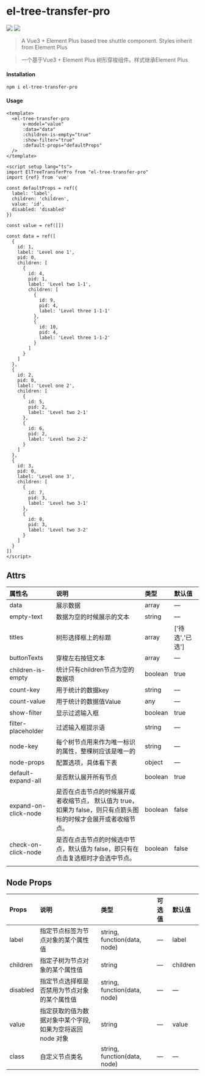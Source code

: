 # el-tree-transfer-pro

[![](https://img.shields.io/npm/v/el-tree-transfer-pro)](https://www.npmjs.com/package/el-tree-transfer-pro)
[![](https://img.shields.io/npm/l/el-tree-transfer-pro)](https://github.com/persiliao/el-tree-transfer-pro/blob/master/LICENSE)

> A Vue3 + Element Plus based tree shuttle component. Styles inherit from Element Plus

> 一个基于Vue3 + Element Plus 树形穿梭组件。样式继承Element Plus


#### Installation

```shell
npm i el-tree-transfer-pro
```

#### Usage

```vue
<template>
  <el-tree-transfer-pro
      v-model="value"
      :data="data"
      :children-is-empty="true"
      :show-filter="true"
      :default-props="defaultProps"
  />
</template>

<script setup lang="ts">
import ElTreeTransferPro from "el-tree-transfer-pro"
import {ref} from 'vue'

const defaultProps = ref({
  label: 'label',
  children: 'children',
  value: 'id',
  disabled: 'disabled'
})

const value = ref([])

const data = ref([
  {
    id: 1,
    label: 'Level one 1',
    pid: 0,
    children: [
      {
        id: 4,
        pid: 1,
        label: 'Level two 1-1',
        children: [
          {
            id: 9,
            pid: 4,
            label: 'Level three 1-1-1'
          },
          {
            id: 10,
            pid: 4,
            label: 'Level three 1-1-2'
          }
        ]
      }
    ]
  },
  {
    id: 2,
    pid: 0,
    label: 'Level one 2',
    children: [
      {
        id: 5,
        pid: 2,
        label: 'Level two 2-1'
      },
      {
        id: 6,
        pid: 2,
        label: 'Level two 2-2'
      }
    ]
  },
  {
    id: 3,
    pid: 0,
    label: 'Level one 3',
    children: [
      {
        id: 7,
        pid: 3,
        label: 'Level two 3-1'
      },
      {
        id: 8,
        pid: 3,
        label: 'Level two 3-2'
      }
    ]
  }
])
</script>
```



## Attrs

| 属性名               | 说明                                                         | 类型    | 默认值          |
| :------------------- | :----------------------------------------------------------- | :------ | :-------------- |
| data                 | 展示数据                                                     | array   | —               |
| empty-text           | 数据为空的时候展示的文本                                     | string  | —               |
| titles               | 树形选择框上的标题                                           | array   | ['待选','已选'] |
| buttonTexts          | 穿梭左右按钮文本                                             | array   | —               |
| children-is-empty    | 统计只有children节点为空的数据项                             | boolean | true            |
| count-key            | 用于统计的数据key                                            | string  | —               |
| count-value          | 用于统计的数据值Value                                        | any     | —               |
| show-filter          | 显示过滤输入框                                               | boolean | true            |
| filter-placeholder   | 过滤输入框提示语                                             | string  | —               |
| node-key             | 每个树节点用来作为唯一标识的属性，整棵树应该是唯一的         | string  | —               |
| node-props           | 配置选项，具体看下表                                         | object  | —               |
| default-expand-all   | 是否默认展开所有节点                                         | boolean | true            |
| expand-on-click-node | 是否在点击节点的时候展开或者收缩节点， 默认值为 true，如果为 false，则只有点箭头图标的时候才会展开或者收缩节点。 | boolean | false           |
| check-on-click-node  | 是否在点击节点的时候选中节点，默认值为 false，即只有在点击复选框时才会选中节点。 | boolean | false           |
|                      |                                                              |         |                 |

## Node Props

| Props    | 说明                                                      | 类型                         | 可选值 | 默认值   |
| :------- | :-------------------------------------------------------- | :--------------------------- | :----- | :------- |
| label    | 指定节点标签为节点对象的某个属性值                        | string, function(data, node) | —      | label    |
| children | 指定子树为节点对象的某个属性值                            | string                       | —      | children |
| disabled | 指定节点选择框是否禁用为节点对象的某个属性值              | string, function(data, node) | —      | —        |
| value    | 指定获取的值为数据对象中某个字段, 如果为空将返回node 对象 | string                       | —      | value    |
| class    | 自定义节点类名                                            | string, function(data, node) | —      | —        |
